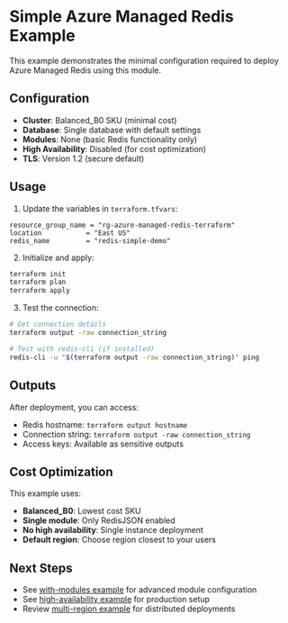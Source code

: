 # Simple Azure Managed Redis Example

This example demonstrates the minimal configuration required to deploy Azure Managed Redis using this module.

## Configuration

- **Cluster**: Balanced_B0 SKU (minimal cost)
- **Database**: Single database with default settings
- **Modules**: None (basic Redis functionality only)
- **High Availability**: Disabled (for cost optimization)
- **TLS**: Version 1.2 (secure default)

## Usage

1. Update the variables in `terraform.tfvars`:

```hcl
resource_group_name = "rg-azure-managed-redis-terraform"
location           = "East US"
redis_name         = "redis-simple-demo"
```

2. Initialize and apply:

```bash
terraform init
terraform plan
terraform apply
```

3. Test the connection:

```bash
# Get connection details
terraform output -raw connection_string

# Test with redis-cli (if installed)
redis-cli -u "$(terraform output -raw connection_string)" ping
```

## Outputs

After deployment, you can access:

- Redis hostname: `terraform output hostname`
- Connection string: `terraform output -raw connection_string`
- Access keys: Available as sensitive outputs

## Cost Optimization

This example uses:
- **Balanced_B0**: Lowest cost SKU
- **Single module**: Only RedisJSON enabled
- **No high availability**: Single instance deployment
- **Default region**: Choose region closest to your users

## Next Steps

- See [with-modules example](../with-modules/) for advanced module configuration
- See [high-availability example](../high-availability/) for production setup
- Review [multi-region example](../multi-region/) for distributed deployments
